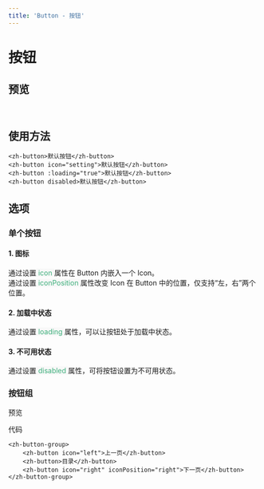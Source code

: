 ```yaml
---
title: 'Button - 按钮'
---
```

# 按钮

## 预览
&nbsp;
<ClientOnly>
    <button-demos></button-demos>
</ClientOnly>

## 使用方法
```vue
<zh-button>默认按钮</zh-button>
<zh-button icon="setting">默认按钮</zh-button>
<zh-button :loading="true">默认按钮</zh-button>
<zh-button disabled>默认按钮</zh-button>
```

## 选项
### 单个按钮
####  1. 图标
通过设置<span style='color:#3eaf7c;background-color:#F8F8F8'> icon </span>属性在 Button 内嵌入一个 Icon。  
通过设置<span style='color:#3eaf7c;background-color:#F8F8F8'> iconPosition </span>属性改变 Icon 在 Button 中的位置，仅支持“左，右”两个位置。
####  2. 加载中状态
通过设置<span style='color:#3eaf7c;background-color:#F8F8F8'> loading </span>属性，可以让按钮处于加载中状态。
####  3. 不可用状态
通过设置<span style='color:#3eaf7c;background-color:#F8F8F8'> disabled </span>属性，可将按钮设置为不可用状态。

### 按钮组
预览
<ClientOnly>
    <button-group-demos></button-group-demos>
</ClientOnly>

代码
```vue
<zh-button-group>
    <zh-button icon="left">上一页</zh-button>
    <zh-button>目录</zh-button>
    <zh-button icon="right" iconPosition="right">下一页</zh-button>
</zh-button-group>
```
